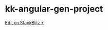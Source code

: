 # kk-angular-gen-project

[Edit on StackBlitz ⚡️](https://stackblitz.com/edit/kk-angular-gen-project)